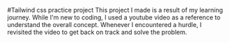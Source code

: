 #Tailwind css practice project
This project I made is a result of my learning journey. While I'm new to coding, I used a youtube video as a reference to understand the overall concept. Whenever I encountered a hurdle, I revisited the video to get back on track and solve the problem.
